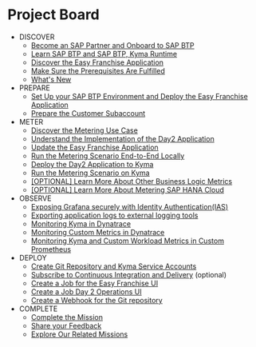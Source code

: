 # Project Board

<!-- disco-toc-start -->

- DISCOVER
    - [Become an SAP Partner and Onboard to SAP BTP](../../documentation/discover/become-partner-and-btp-onboard/README.md)
    - [Learn SAP BTP and SAP BTP, Kyma Runtime](../../documentation/discover/btp-and-kyma/README.md)
    - [Discover the Easy Franchise Application](../../documentation/discover/easy-franchise/README.md)
    - [Make Sure the Prerequisites Are Fulfilled](../../documentation/discover/prerequisites/README.md)
    - [What's New](../../documentation/discover/whats-new/README.md)
- PREPARE
    - [Set Up your SAP BTP Environment and Deploy the Easy Franchise Application](../../documentation/prepare/btp-environment-and-app-deployment/README.md)
    - [Prepare the Customer Subaccount](../../documentation/prepare/prepare-customer-subaccount/)
- METER
    - [Discover the Metering Use Case](../../documentation/meter/discover-metering-usecase/README.md)
    - [Understand the Implementation of the Day2 Application](../../documentation/meter/understand-day2-app/README.md)
    - [Update the Easy Franchise Application](../../documentation/meter/update-easyfranchise/README.md)
    - [Run the Metering Scenario End-to-End Locally](../../documentation/meter/run-apps-locally/README.md)  
    - [Deploy the Day2 Application to Kyma](../../documentation/meter/deploy/README.md)
    - [Run the Metering Scenario on Kyma](../../documentation/meter/run-apps-kyma/README.md)
    - [[OPTIONAL] Learn More About Other Business Logic Metrics](../../documentation/meter/learn-other-metrics/README.md)
    - [[OPTIONAL] Learn More About Metering SAP HANA Cloud](../../documentation/meter/learn-hana-metering/README.md)   
- OBSERVE
    - [Exposing Grafana securely with Identity Authentication(IAS)](../../documentation/observe/expose-grafana-with-ias/README.md)
    - [Exporting application logs to external logging tools](../../documentation/observe/export-app-logs/README.md)
    - [Monitoring Kyma in Dynatrace](../../documentation/observe/monitor-kyma-in-dynatrace/README.md)
    - [Monitoring Custom Metrics in Dynatrace](../../documentation/observe/monitor-custom-metrics-in-dynatrace/README.md)
    - [Monitoring Kyma and Custom Workload Metrics in Custom Prometheus](../../documentation/observe/monitor-kyma-and-custom-metrics-in-prometheus/README.md)
- DEPLOY
    - [Create Git Repository and Kyma Service Accounts](../../documentation/cicd/prepare-cicd-environment/README.md)
    - [Subscribe to Continuous Integration and Delivery](../../documentation/cicd/subscribe-ci-cd-application/README.md) (optional)
    - [Create a Job for the Easy Franchise UI](../../documentation/cicd/create-easyfranchise-ui-job/README.md)
    - [Create a Job Day 2 Operations UI](../../documentation/cicd/create-day2-operations-ui-job/README.md)
    - [Create a Webhook for the Git repository](../../documentation/cicd/create-webhook/README.md)
- COMPLETE 
    - [Complete the Mission](../../documentation/complete/complete-mission/README.md)
    - [Share your Feedback](../../documentation/complete/share-feedback/README.md)
    - [Explore Our Related Missions](../../documentation/complete/explore-related-missions/README.md)

<!-- disco-toc-end -->
